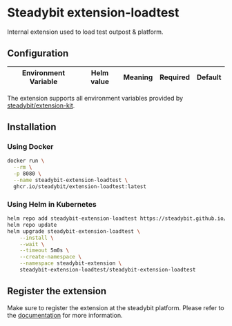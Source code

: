 # Steadybit extension-loadtest

Internal extension used to load test outpost & platform.

## Configuration

| Environment Variable              | Helm value | Meaning                                     | Required | Default                 |
|-----------------------------------|------------|---------------------------------------------|----------|-------------------------|

The extension supports all environment variables provided by [steadybit/extension-kit](https://github.com/steadybit/extension-kit#environment-variables).

## Installation

### Using Docker

```sh
docker run \
  --rm \
  -p 8080 \
  --name steadybit-extension-loadtest \
  ghcr.io/steadybit/extension-loadtest:latest
```

### Using Helm in Kubernetes

```sh
helm repo add steadybit-extension-loadtest https://steadybit.github.io/extension-loadtest
helm repo update
helm upgrade steadybit-extension-loadtest \
    --install \
    --wait \
    --timeout 5m0s \
    --create-namespace \
    --namespace steadybit-extension \
    steadybit-extension-loadtest/steadybit-extension-loadtest
```

## Register the extension

Make sure to register the extension at the steadybit platform. Please refer to
the [documentation](https://docs.steadybit.com/integrate-with-steadybit/extensions/extension-installation) for more information.
